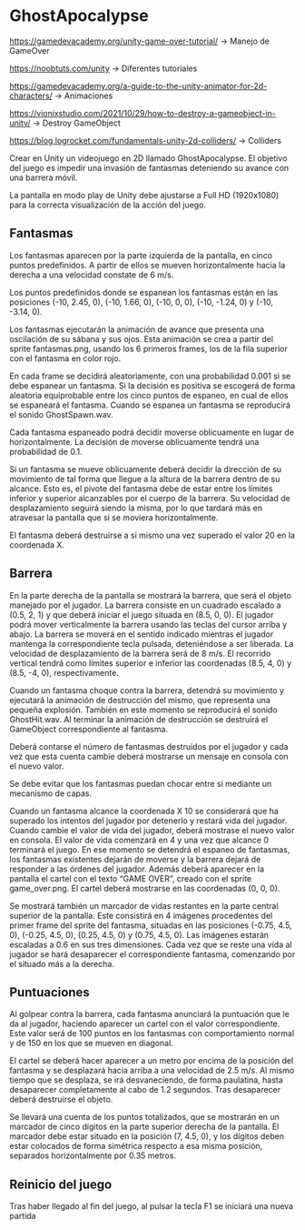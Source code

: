 # GhostApocalypse

https://gamedevacademy.org/unity-game-over-tutorial/ -> Manejo de GameOver

https://noobtuts.com/unity -> Diferentes tutoriales

https://gamedevacademy.org/a-guide-to-the-unity-animator-for-2d-characters/ -> Animaciones

https://vionixstudio.com/2021/10/29/how-to-destroy-a-gameobject-in-unity/ -> Destroy GameObject

https://blog.logrocket.com/fundamentals-unity-2d-colliders/ -> Colliders

Crear en Unity un videojuego en 2D llamado GhostApocalypse. El objetivo del juego es impedir
una invasión de fantasmas deteniendo su avance con una barrera móvil.

La pantalla en modo play de Unity debe ajustarse a Full HD (1920x1080) para la correcta
visualización de la acción del juego.

## Fantasmas
Los fantasmas aparecen por la parte izquierda de la pantalla, en cinco puntos predefinidos. A partir
de ellos se mueven horizontalmente hacia la derecha a una velocidad constate de 6 m/s.

Los puntos predefinidos donde se espanean los fantasmas están en las posiciones (-10, 2.45, 0),
(-10, 1.66, 0), (-10, 0, 0), (-10, -1.24, 0) y (-10, -3.14, 0).

Los fantasmas ejecutarán la animación de avance que presenta una oscilación de su sábana y sus
ojos. Esta animación se crea a partir del sprite fantasmas.png, usando los 6 primeros frames, los
de la fila superior con el fantasma en color rojo.

En cada frame se decidirá aleatoriamente, con una probabilidad 0.001 si se debe espanear un
fantasma. Si la decisión es positiva se escogerá de forma aleatoria equiprobable entre los cinco
puntos de espaneo, en cual de ellos se espaneará el fantasma. Cuando se espanea un fantasma se
reproducirá el sonido GhostSpawn.wav.

Cada fantasma espaneado podrá decidir moverse oblicuamente en lugar de horizontalmente. La
decisión de moverse oblicuamente tendrá una probabilidad de 0.1.

Si un fantasma se mueve oblicuamente deberá decidir la dirección de su movimiento de tal forma
que llegue a la altura de la barrera dentro de su alcance. Esto es, el pivote del fantasma debe de estar
entre los límites inferior y superior alcanzables por el cuerpo de la barrera. Su velocidad de
desplazamiento seguirá siendo la misma, por lo que tardará más en atravesar la pantalla que si se
moviera horizontalmente.

El fantasma deberá destruirse a si mismo una vez superado el valor 20 en la coordenada X.

## Barrera
En la parte derecha de la pantalla se mostrará la barrera, que será el objeto manejado por el jugador.
La barrera consiste en un cuadrado escalado a (0.5, 2, 1) y que deberá iniciar el juego situada
en (8.5, 0, 0). El jugador podrá mover verticalmente la barrera usando las teclas del cursor
arriba y abajo. La barrera se moverá en el sentido indicado mientras el jugador mantenga la
correspondiente tecla pulsada, deteniéndose a ser liberada. La velocidad de desplazamiento de la
barrera será de 8 m/s. El recorrido vertical tendrá como límites superior e inferior las coordenadas
(8.5, 4, 0) y (8.5, -4, 0), respectivamente.

Cuando un fantasma choque contra la barrera, detendrá su movimiento y ejecutará la animación de
destrucción del mismo, que representa una pequeña explosión. También en este momento se
reproducirá el sonido GhostHit.wav. Al terminar la animación de destrucción se destruirá el
GameObject correspondiente al fantasma.

Deberá contarse el número de fantasmas destruidos por el jugador y cada vez que esta cuenta
cambie deberá mostrarse un mensaje en consola con el nuevo valor.

Se debe evitar que los fantasmas puedan chocar entre si mediante un mecanismo de capas.

Cuando un fantasma alcance la coordenada X 10 se considerará que ha superado los intentos del
jugador por detenerlo y restará vida del jugador. Cuando cambie el valor de vida del jugador, deberá
mostrase el nuevo valor en consola. El valor de vida comenzará en 4 y una vez que alcance 0
terminará el juego. En ese momento se detendrá el espaneo de fantasmas, los fantasmas existentes
dejarán de moverse y la barrera dejará de responder a las órdenes del jugador. Además deberá
aparecer en la pantalla el cartel con el texto “GAME OVER”, creado con el sprite game_over.png.
El cartel deberá mostrarse en las coordenadas (0, 0, 0).

Se mostrará también un marcador de vidas restantes en la parte central superior de la pantalla. Este
consistirá en 4 imágenes procedentes del primer frame del sprite del fantasma, situadas en las
posiciones (-0.75, 4.5, 0), (-0.25, 4.5, 0), (0.25, 4.5, 0) y (0.75, 4.5, 0). Las
imágenes estarán escaladas a 0.6 en sus tres dimensiones. Cada vez que se reste una vida al jugador se
hará desaparecer el correspondiente fantasma, comenzando por el situado más a la derecha.

## Puntuaciones
Al golpear contra la barrera, cada fantasma anunciará la puntuación que le da al jugador, haciendo
aparecer un cartel con el valor correspondiente. Este valor será de 100 puntos en los fantasmas con
comportamiento normal y de 150 en los que se mueven en diagonal.

El cartel se deberá hacer aparecer a un metro por encima de la posición del fantasma y se desplazará
hacia arriba a una velocidad de 2.5 m/s. Al mismo tiempo que se desplaza, se irá desvaneciendo, de
forma paulatina, hasta desaparecer completamente al cabo de 1.2 segundos. Tras desaparecer
deberá destruirse el objeto.

Se llevará una cuenta de los puntos totalizados, que se mostrarán en un marcador de cinco dígitos en
la parte superior derecha de la pantalla. El marcador debe estar situado en la posición (7, 4.5, 0),
y los dígitos deben estar colocados de forma simétrica respecto a esa misma posición, separados
horizontalmente por 0.35 metros.

## Reinicio del juego
Tras haber llegado al fin del juego, al pulsar la tecla F1 se iniciará una nueva partida
